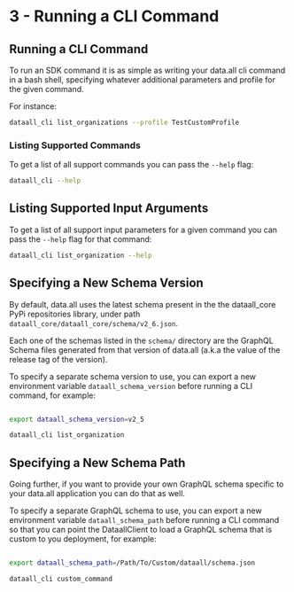 
# 3 - Running a CLI Command

## Running a CLI Command

To run an SDK command it is as simple as writing your data.all cli command in a bash shell, specifying whatever additional parameters and profile for the given command.

For instance:
```bash
dataall_cli list_organizations --profile TestCustomProfile
```


### Listing Supported Commands

To get a list of all support commands you can pass the `--help` flag:

```bash
dataall_cli --help

```


## Listing Supported Input Arguments

To get a list of all support input parameters for a given command you can pass the `--help` flag for that command:

```bash
dataall_cli list_organization --help

```


## Specifying a New Schema Version 

By default, data.all uses the latest schema present in the the dataall_core PyPi repositories library, under path `dataall_core/dataall_core/schema/v2_6.json`.

Each one of the schemas listed in the `schema/` directory are the GraphQL Schema files generated from that version of data.all (a.k.a the value of the release tag of the version). 

To specify a separate schema version to use, you can export a new environment variable `dataall_schema_version` before running a CLI command, for example:

```bash

export dataall_schema_version=v2_5

dataall_cli list_organization
```


## Specifying a New Schema Path 

Going further, if you want to provide your own GraphQL schema specific to your data.all application you can do that as well. 

To specify a separate GraphQL schema to use, you can export a new environment variable `dataall_schema_path` before running a CLI command so that you can point the DataallClient to load a GraphQL schema that is custom to you deployment, for example:

```bash

export dataall_schema_path=/Path/To/Custom/dataall/schema.json

dataall_cli custom_command
```